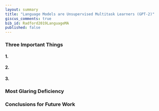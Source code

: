 ```yaml
---
layout: summary
title: "Language Models are Unsupervised Multitask Learners (GPT-2)"
giscus_comments: true
bib_id: Radford2019LanguageMA
published: false
---
```


### Three Important Things

#### 1. 

#### 2. 

#### 3. 

### Most Glaring Deficiency

### Conclusions for Future Work